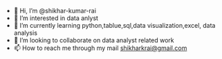 - 👋 Hi, I’m @shikhar-kumar-rai
- 👀 I’m interested in data anlyst
- 🌱 I’m currently learning python,tablue,sql,data visualization,excel, data analysis 
- 💞️ I’m looking to collaborate on data analyst related work
- 📫 How to reach me through my mail shikharkrai@gmail.com

<!---
shikhar-kumar-rai/shikhar-kumar-rai is a ✨ special ✨ repository because its `README.md` (this file) appears on your GitHub profile.
You can click the Preview link to take a look at your changes.
--->

